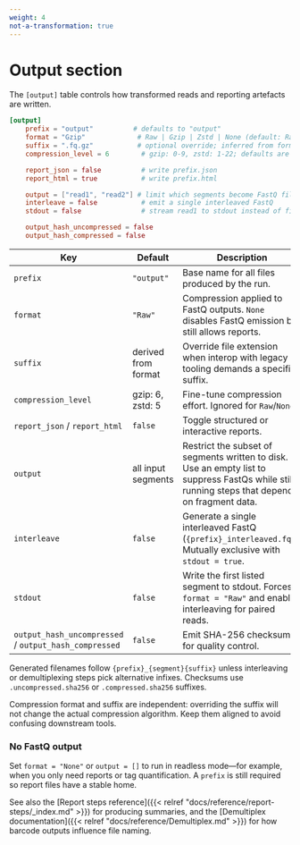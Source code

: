 ```yaml
---
weight: 4
not-a-transformation: true
---
```


# Output section

The `[output]` table controls how transformed reads and reporting artefacts are written.

```toml
[output]
    prefix = "output"          # defaults to "output"
    format = "Gzip"             # Raw | Gzip | Zstd | None (default: Raw)
    suffix = ".fq.gz"           # optional override; inferred from format when omitted
    compression_level = 6        # gzip: 0-9, zstd: 1-22; defaults are gzip=6, zstd=5

    report_json = false          # write prefix.json
    report_html = true           # write prefix.html

    output = ["read1", "read2"] # limit which segments become FastQ files
    interleave = false           # emit a single interleaved FastQ
    stdout = false               # stream read1 to stdout instead of files

    output_hash_uncompressed = false
    output_hash_compressed = false
```

| Key                     | Default | Description |
|-------------------------|---------|-------------|
| `prefix`                | `"output"` | Base name for all files produced by the run. |
| `format`                | `"Raw"` | Compression applied to FastQ outputs. `None` disables FastQ emission but still allows reports. |
| `suffix`                | derived from format | Override file extension when interop with legacy tooling demands a specific suffix. |
| `compression_level`     | gzip: 6, zstd: 5 | Fine-tune compression effort. Ignored for `Raw`/`None`. |
| `report_json` / `report_html` | `false` | Toggle structured or interactive reports. |
| `output`                | all input segments | Restrict the subset of segments written to disk. Use an empty list to suppress FastQs while still running steps that depend on fragment data. |
| `interleave`            | `false` | Generate a single interleaved FastQ (`{prefix}_interleaved.fq*`). Mutually exclusive with `stdout = true`. |
| `stdout`                | `false` | Write the first listed segment to stdout. Forces `format = "Raw"` and enables interleaving for paired reads. |
| `output_hash_uncompressed` / `output_hash_compressed` | `false` | Emit SHA-256 checksums for quality control. |

Generated filenames follow `{prefix}_{segment}{suffix}` unless interleaving or demultiplexing steps pick alternative infixes. Checksums use `.uncompressed.sha256` or `.compressed.sha256` suffixes.

Compression format and suffix are independent: overriding the suffix will not change the actual compression algorithm. Keep them aligned to avoid confusing downstream tools.

### No FastQ output

Set `format = "None"` or `output = []` to run in readless mode—for example, when you only need reports or tag quantification. A `prefix` is still required so report files have a stable home.

See also the [Report steps reference]({{< relref "docs/reference/report-steps/_index.md" >}}) for producing summaries, and the [Demultiplex documentation]({{< relref "docs/reference/Demultiplex.md" >}}) for how barcode outputs influence file naming.
